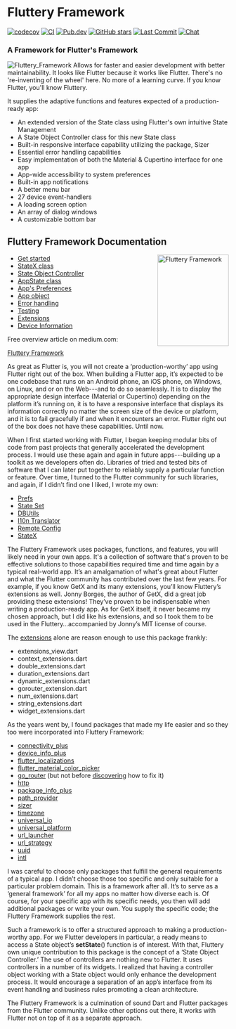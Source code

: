 <!-- https://pub.dev/packages/dartdoc -->
# Fluttery Framework
[![codecov](https://codecov.io/gh/AndriousSolutions/fluttery_framework/branch/master/graph/badge.svg)](https://codecov.io/gh/AndriousSolutions/fluttery_framework)
[![CI](https://github.com/AndriousSolutions/fluttery_framework/actions/workflows/format_test_and_relase.yml/badge.svg)](https://github.com/AndriousSolutions/fluttery_framework/actions/workflows/format_test_and_relase.yml)
[![Pub.dev](https://img.shields.io/pub/v/fluttery_framework.svg)](https://pub.dev/packages/fluttery_framework)
[![GitHub stars](https://img.shields.io/github/stars/AndriousSolutions/fluttery_framework.svg?style=social&amp;logo=github)](https://github.com/AndriousSolutions/fluttery_framework/stargazers)
[![Last Commit](https://img.shields.io/github/last-commit/AndriousSolutions/fluttery_framework)](https://github.com/AndriousSolutions/fluttery_framework/commits/master)
[![Chat](https://img.shields.io/discord/419322779851030538.svg?logo=discord)](https://discord.gg/TyPmeMc)
### A Framework for Flutter's Framework
![Fluttery_Framework](https://user-images.githubusercontent.com/32497443/185770676-89af0669-9040-4dc6-ad5b-412ed9fed5e5.jpg)
Allows for faster and easier development with better maintainability. It looks like Flutter because it works like Flutter.
There's no 're-inventing of the wheel' here.
No more of a learning curve.
If you know Flutter, you'll know Fluttery.  

It supplies the adaptive functions and features expected of a production-ready app:
* An extended version of the State class using Flutter's own intuitive State Management
* A State Object Controller class for this new State class
* Built-in responsive interface capability utilizing the package, Sizer
* Essential error handling capabilities
* Easy implementation of both the Material & Cupertino interface for one app
* App-wide accessibility to system preferences
* Built-in app notifications
* A better menu bar
* 27 device event-handlers 
* A loading screen option
* An array of dialog windows
* A customizable bottom bar

## Fluttery Framework Documentation

<img align="right" src="https://github.com/AndriousSolutions/fluttery_framework/assets/32497443/46cf193f-a3cc-452b-94b2-01207ba18ea2" alt="Fluttery Framework" style="width:162px;height:208px;">

<ul>
   <li id="started"><a href="https://pub.dev/documentation/fluttery_framework/latest/topics/Get%20started-topic.html">Get&nbsp;started</a></li>
   <li id="statex"><a href="https://pub.dev/documentation/fluttery_framework/latest/topics/StateX%20class-topic.html">StateX class</a></li>
   <li id="controller"><a href="https://pub.dev/documentation/fluttery_framework/latest/topics/State%20Object%20Controller-topic.html">State&nbsp;Object&nbsp;Controller</a></li>
   <li id="appstate"><a href="https://pub.dev/documentation/fluttery_framework/latest/topics/AppState%20class-topic.html">AppState class</a></li>
   <li id="app-prefs"><a href="https://pub.dev/documentation/fluttery_framework/latest/topics/App's%20Preferences-topic.html">App's&nbsp;Preferences</a></li>
   <li id="app-object"><a href="https://pub.dev/documentation/fluttery_framework/latest/topics/App%20object-topic.html">App object</a></li>
   <li id="error"><a href="https://pub.dev/documentation/fluttery_framework/latest/topics/Error%20handling-topic.html">Error&nbsp;handling</a></li>
   <li id="testing"><a href="https://pub.dev/documentation/fluttery_framework/latest/topics/Testing-topic.html">Testing</a></li>
   <li id="extensions"><a href="https://pub.dev/documentation/fluttery_framework/latest/topics/Extensions-topic.html">Extensions</a></li>
   <li id="device"><a href="https://pub.dev/documentation/fluttery_framework/latest/topics/Device%20Information-topic.html">Device Information</a></li>
</ul>

Free overview article on medium.com:

[Fluttery Framework](https://andrious.medium.com/the-fluttery-framework-35480fb834da)

As great as Flutter is, you will not create a ‘production-worthy’ app using Flutter right out of the box. 
When building a Flutter app, it’s expected to be one codebase that runs on an Android phone, 
an iOS phone, on Windows, on Linux, and or on the Web---and to do so seamlessly. 
It is to display the appropriate design interface (Material or Cupertino) depending on the platform it’s running on, 
it is to have a responsive interface that displays its information correctly no matter the screen size of the device or platform, 
and it is to fail gracefully if and when it encounters an error. 
Flutter right out of the box does not have these capabilities.
Until now.

When I first started working with Flutter, 
I began keeping modular bits of code from past projects that generally accelerated the development process. 
I would use these again and again in future apps---building up a toolkit as we developers often do. 
Libraries of tried and tested bits of software that I can later put together to reliably supply a particular function or feature.
Over time, I turned to the Flutter community for such libraries, and again, 
if I didn’t find one I liked, I wrote my own:
<ul>
   <li id="prefs"><a href="https://pub.dev/packages/prefs">Prefs</a></li>
   <li id="state"><a href="https://pub.dev/packages/state_set">State Set</a></li>
   <li id="db"><a href="https://pub.dev/packages/dbutils">DBUtils</a></li>
   <li id="l10n"><a href="https://pub.dev/packages/l10n_translator">l10n Translator</a></li>
   <li id="remote"><a href="https://pub.dev/packages/remote_config">Remote Config</a></li>
   <li id="extend"><a href="https://pub.dartlang.org/packages/state_extended">StateX</a></li> 
</ul>

The Fluttery Framework uses packages, functions, and features, you will likely need in your own apps. 
It's a collection of software that's proven to be effective solutions to those capabilities required time and time again by a typical real-world app. 
It’s an amalgamation of what's great about Flutter and what the Flutter community has contributed over the last few years.
For example, if you know GetX and its many extensions, you’ll know Fluttery’s extensions as well. 
Jonny Borges, the author of GetX, did a great job providing these extensions! 
They’ve proven to be indispensable when writing a production-ready app. 
As for GetX itself, it never became my chosen approach, but I did like his extensions, 
and so I took them to be used in the Fluttery…accompanied by Jonny’s MIT license of course.

The [extensions]( https://github.com/AndriousSolutions/fluttery_framework/tree/3fa2b01917cd975350068b956013eaf2ccadda90/lib/view/extensions) alone are reason enough to use this package frankly:
- extensions_view.dart
- context_extensions.dart
- double_extensions.dart
- duration_extensions.dart
- dynamic_extensions.dart
- gorouter_extension.dart
- num_extensions.dart
- string_extensions.dart
- widget_extensions.dart

As the years went by, I found packages that made my life easier and so they too were incorporated into Fluttery Framework:

- [connectivity_plus]( https://pub.dartlang.org/packages/connectivity_plus)
- [device_info_plus]( https://pub.dev/packages/device_info_plus)
- [flutter_localizations]( https://pub.dev/packages/flutter_localization)
- [flutter_material_color_picker]( https://pub.dev/packages/flutter_material_color_picker)
- [go_router]( https://pub.dev/packages/go_router) (but not before [discovering]( https://github.com/flutter/flutter/issues/123570#issuecomment-1588610299) how to fix it)
- [http](https://pub.dev/packages/http)
- [package_info_plus](https://pub.dev/packages/package_info_plus)
- [path_provider](https://pub.dev/packages/path_provider)
- [sizer](https://pub.dev/packages/sizer)
- [timezone](https://pub.dev/packages/timezone)
- [universal_io](https://pub.dev/packages/universal_io)
- [universal_platform](https://pub.dev/packages/universal_platform)
- [url_launcher](https://pub.dartlang.org/packages/url_launcher)
- [url_strategy](https://pub.dev/packages/url_strategy)
- [uuid](https://pub.dartlang.org/packages/uuid)
- [intl](https://pub.dev/packages/intl)

I was careful to choose only packages that fulfill the general requirements of a typical app. 
I didn’t choose those too specific and only suitable for a particular problem domain. 
This is a framework after all. It’s to serve as a ‘general framework’ for all my apps no matter how diverse each is. 
Of course, for your specific app with its specific needs, 
you then will add additional packages or write your own. 
You supply the specific code; the Fluttery Framework supplies the rest.

Such a framework is to offer a structured approach to making a production-worthy app. 
For we Flutter developers in particular, a ready means to access a State object’s **setState**() function is of interest.
With that, Fluttery own unique contribution to this package is the concept of a ‘State Object Controller.’ 
The use of controllers are nothing new to Flutter. It uses controllers in a number of its widgets.
I realized that having a controller object working with a State object would only enhance the development process.
It would encourage a separation of an app’s interface from its event handling and business rules promoting a clean architecture.

The Fluttery Framework is a culmination of sound Dart and Flutter packages from the Flutter community.
Unlike other options out there, it works with Flutter not on top of it as a separate approach.
